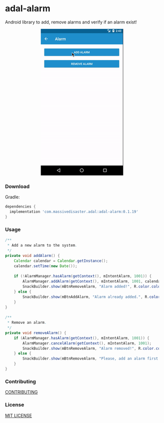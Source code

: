 # adal-alarm
Android library to add, remove alarms and verify if an alarm exist!

<div align="center">
  <img src="art/adal-alarm.gif" />
</div>

### Download

Gradle:

```gradle
dependencies {
  implementation 'com.massivedisaster.adal:adal-alarm:0.1.19'
}
```
### Usage

```java
/**
 * Add a new alarm to the system.
 */
private void addAlarm() {
    Calendar calendar = Calendar.getInstance();
    calendar.setTime(new Date());

    if (!AlarmManager.hasAlarm(getContext(), mIntentAlarm, 1001)) {
        AlarmManager.addAlarm(getContext(), mIntentAlarm, 1001, calendar);
        SnackBuilder.show(mBtnRemoveAlarm, "Alarm added!", R.color.colorAccent);
    } else {
        SnackBuilder.show(mBtnAddAlarm, "Alarm already added.", R.color.colorAccent);
    }
}

/**
 * Remove an alarm.
 */
private void removeAlarm() {
    if (AlarmManager.hasAlarm(getContext(), mIntentAlarm, 1001)) {
        AlarmManager.cancelAlarm(getContext(), mIntentAlarm, 1001);
        SnackBuilder.show(mBtnRemoveAlarm, "Alarm removed!", R.color.colorAccent);
    } else {
        SnackBuilder.show(mBtnRemoveAlarm, "Please, add an alarm first!", R.color.colorAccent);
    }
}
```

### Contributing
[CONTRIBUTING](../CONTRIBUTING.md)

### License
[MIT LICENSE](../LICENSE.md)
